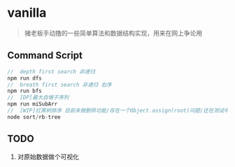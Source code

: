 # vanilla

 > 猪老板手动撸的一些简单算法和数据结构实现，用来在网上争论用

## Command Script
``` javascript
//  depth first search 非递归
npm run dfs
//  breath first search 非递归 右序
npm run bfs
//  [DP]最大自增子序列  
npm run miSubArr
//  [WIP]红黑树排序 目前未做删除功能/存在一个Object.assign(root)问题/还在测试中
node sort/rb-tree

```
## TODO
 1. 对原始数据做个可视化
